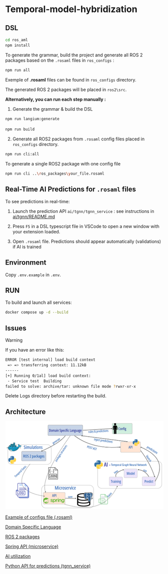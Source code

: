 # Temporal-model-hybridization

## DSL

```bash
cd ros_aml
npm install
```
To generate the grammar, build the project and generate all ROS 2 packages based on the `.rosaml` files in `ros_configs` : 
```bash
npm run all
```
Exemple of **.rosaml** files can be found in `ros_configs` directory.

The generated ROS 2 packages will be placed in `ros2\src`.

**Alternatively, you can run each step manually :**

1. Generate the grammar & build the DSL
```bash
npm run langium:generate

npm run build
```
2. Generate all ROS2 packages from `.rosaml` config files placed in `ros_configs` directory.

```bash
npm run cli:all
```

To generate a single ROS2 package with one config file 
```bash
npm run cli ..\ros_packages\your_file.rosaml
```
## Real-Time AI Predictions for `.rosaml` files
To see predictions in real-time:
1. Launch the prediction API `ai/tgnn/tgnn_service` : see instructions in [ai/tgnn/README.md](ai/tgnn/README.md)

2. Press `F5` in a DSL typescript file in VSCode to open a new window with your extension loaded.
3. Open `.rosaml` file. Predictions should appear automatically (validations) if AI is trained


## Environment

Copy `.env.example` in `.env`.

## RUN
To build and launch all services:
```bash
docker compose up -d --build
```

## Issues

> [!Warning]
> If you have an error like this:

```sh
ERROR [test internal] load build context                                                                                                                                                                                                                                                 0.0s
 => => transferring context: 11.12kB                                                                                                                                                                                                                                                         0.0s
------
[+] Running 0/1al] load build context:
 - Service test  Building                                                                                                                                                                                                                                                                    0.8s
failed to solve: archive/tar: unknown file mode ?rwxr-xr-x
```

Delete Logs directory before restarting the build.


## Architecture

![architecture](readme_pictures/architecture.png)

[Example of configs file (.rosaml)](ros_configs/example0.rosaml)

[Domain Specific Language](ros_aml/README.MD)

[ROS 2 packages](ros2/README.md)

[Spring API (microservice)](temporal_time_series_ms/README.md)

[AI utilization](ai/tgnn/README.md)

[Python API for predictions (tgnn_service)](ai/tgnn/README.md)

